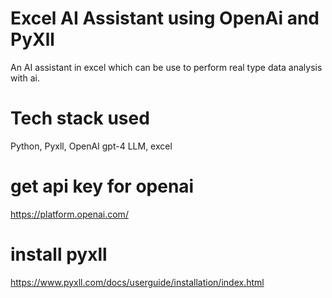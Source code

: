 # Excel AI Assistant using OpenAi and PyXll

An AI assistant in excel which can be use to perform real type data analysis with ai.

# Tech stack used
Python, Pyxll, OpenAI gpt-4 LLM, excel

# get api key for openai

https://platform.openai.com/

# install pyxll
https://www.pyxll.com/docs/userguide/installation/index.html



